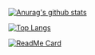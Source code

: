 [![Anurag's github stats](https://github-readme-stats.vercel.app/api?username=JusticeCao&show_icons=true&theme=dark)](https://github.com/anuraghazra/github-readme-stats)

[![Top Langs](https://github-readme-stats.vercel.app/api/top-langs/?username=JusticeCao)](https://github.com/anuraghazra/github-readme-stats)

[![ReadMe Card](https://github-readme-stats.vercel.app/api/pin/?username=JusticeCao&repo=repo2)](https://github.com/anuraghazra/github-readme-stats)

